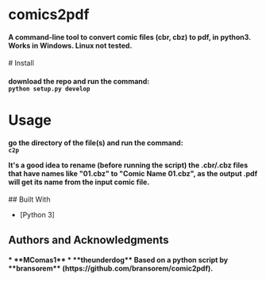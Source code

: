 # comics2pdf
<h4>
A command-line tool to convert comic files (cbr, cbz) to pdf, in python3. Works in Windows. Linux not tested.
</h4>
# Install
<h4>
download the repo and run the command:
<br><code>python setup.py develop</code>
</h4>

# Usage
<h4>
go the directory of the file(s) and run the command:
<br><code>c2p</code>



It's a good idea to rename (before running the script) the .cbr/.cbz files that have
names like "01.cbz" to "Comic Name 01.cbz", as the output .pdf will get its name from
the input comic file.

</h4>
## Built With

* [Python 3]

## Authors and Acknowledgments

<h4>
* **MComas1**
* **theunderdog**
Based on a python script by **bransorem** (https://github.com/bransorem/comic2pdf).
</h4>
